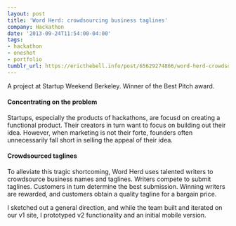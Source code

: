 ```yaml
---
layout: post
title: 'Word Herd: crowdsourcing business taglines'
company: Hackathon
date: '2013-09-24T11:54:00-04:00'
tags:
- hackathon
- oneshot
- portfolio
tumblr_url: https://ericthebell.info/post/65629274866/word-herd-crowdsourcing-business-taglines
---
```

A project at Startup Weekend Berkeley. Winner of the Best Pitch award.

#### Concentrating on the problem

Startups, especially the products of hackathons, are focusd on creating a functional product. Their creators in turn want to focus on building out their idea. However, when marketing is not their forte, founders often unnecessarily fall short in selling the appeal of their idea.

#### Crowdsourced taglines

To alleviate this tragic shortcoming, Word Herd uses talented writers to crowdsource business names and taglines. Writers compete to submit taglines. Customers in turn determine the best submission. Winning writers are rewarded, and customers obtain a quality tagline for a bargain price.

I sketched out a general direction, and while the team built and iterated on our v1 site, I prototyped v2 functionality and an initial mobile version.

